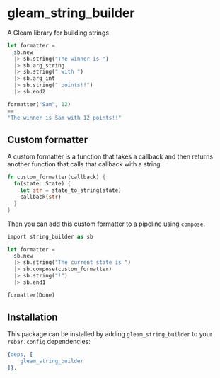 # gleam_string_builder

A Gleam library for building strings

```rust
let formatter =
  sb.new
  |> sb.string("The winner is ")
  |> sb.arg_string
  |> sb.string(" with ")
  |> sb.arg_int
  |> sb.string(" points!!")
  |> sb.end2

formatter("Sam", 12)
==
"The winner is Sam with 12 points!!"
```

## Custom formatter

A custom formatter is a function that takes a callback and then returns another function that calls that callback with a string.

```rust
fn custom_formatter(callback) {
  fn(state: State) {
    let str = state_to_string(state)
    callback(str)
  }
}
```

Then you can add this custom formatter to a pipeline using `compose`.

```rust
import string_builder as sb

let formatter =
  sb.new
  |> sb.string("The current state is ")
  |> sb.compose(custom_formatter)
  |> sb.string("!")
  |> sb.end1

formatter(Done)
```

## Installation

This package can be installed by adding `gleam_string_builder` to your `rebar.config` dependencies:

```erlang
{deps, [
    gleam_string_builder
]}.
```
